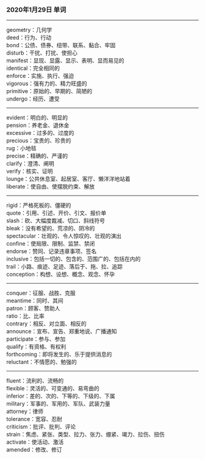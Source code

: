 ### 2020年1月29日 单词
- - -
geometry：几何学  
deed：行为、行动  
bond：公债、债券、纽带、联系、黏合、牢固  
disturb：干扰、打扰、使担心  
manifest：显现、显露、显示、表明、显而易见的  
identical：完全相同的  
enforce：实施、执行、强迫  
vigorous：强有力的、精力旺盛的  
primitive：原始的、早期的、简陋的  
undergo：经历、遭受  
- - -
evident：明白的、明显的  
pension：养老金、退休金  
excessive：过多的、过度的  
precious：宝贵的、珍贵的  
rug：小地毯  
precise：精确的、严谨的  
clarify：澄清、阐明  
verify：核实、证明  
lounge：公共休息室、起居室、客厅、懒洋洋地站着  
liberate：使自由、使摆脱约束、解放  
- - -
rigid：严格死板的、僵硬的  
quote：引用、引述、开价、引文、报价单  
slash：砍、大幅度裁减、切口、斜线符号  
bleak：没有希望的、荒凉的、阴冷的  
spectacular：壮观的、令人惊叹的、壮观的演出  
confine：使局限、限制、监禁、禁闭  
endorse：赞同、记录违章事项、签名  
inclusive：包括一切的、包含的、范围广的、包括在内的  
trail：小路、痕迹、足迹、落后于、拖、拉、追踪  
conception：构想、设想、概念、观念、怀孕  
- - -
conquer：征服、战胜、克服  
meantime：同时、其间  
patron：顾客、赞助人  
ratio：比、比率  
contrary：相反、对立面、相反的  
announce：宣布、宣告、郑重地说、广播通知  
participate：参与、参加  
qualify：有资格、有权利  
forthcoming：即将发生的、乐于提供消息的  
reluctant：不情愿的、勉强的  
- - -
fluent：流利的、流畅的  
flexible：灵活的、可变通的、易弯曲的  
inferior：差的、次的、下等的、下级的、下属  
military：军事的、军用的、军队、武装力量  
attorney：律师  
tolerance：宽容、忍耐  
criticism：批评、批判、评论  
strain：焦虑、紧张、类型、拉力、张力、绷紧、竭力、拉伤、扭伤  
activate：使活动、激活  
amended：修改、修订